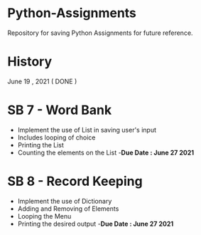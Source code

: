 # Python-Assignments
Repository for saving Python Assignments for future reference.


# History 

June 19 , 2021 ( DONE )
# SB 7 - Word Bank
- Implement the use of List in saving user's input
- Includes looping of choice
- Printing the List
- Counting the elements on the List
-**Due Date : June 27 2021**
# SB 8 - Record Keeping
- Implement the use of Dictionary
- Adding and Removing of Elements
- Looping the Menu
- Printing the desired output
-**Due Date : June 27 2021**
